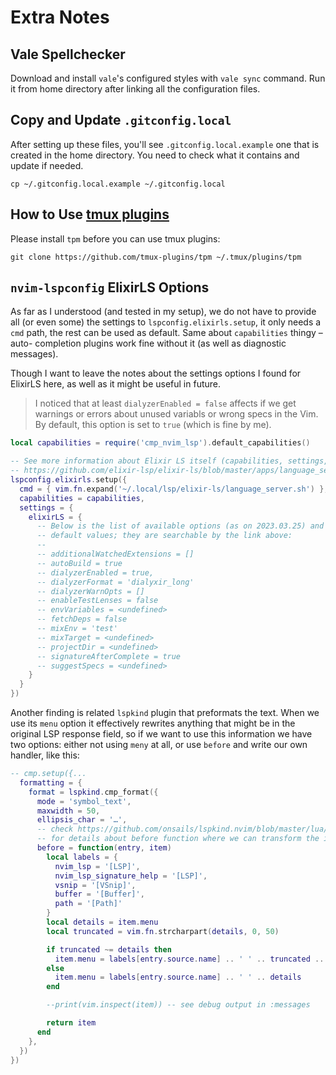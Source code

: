 # Extra Notes

## Vale Spellchecker

Download and install `vale`'s configured styles with `vale sync` command. Run it from home directory after linking all the configuration files.

## Copy and Update `.gitconfig.local`

After setting up these files, you'll see `.gitconfig.local.example` one that is
created in the home directory. You need to check what it contains and update if
needed.

```console
cp ~/.gitconfig.local.example ~/.gitconfig.local
```

## How to Use [tmux plugins](https://github.com/tmux-plugins)

Please install `tpm` before you can use tmux plugins:

```console
git clone https://github.com/tmux-plugins/tpm ~/.tmux/plugins/tpm
```

## `nvim-lspconfig` ElixirLS Options

As far as I understood (and tested in my setup), we do not have to provide all
(or even some) the settings to `lspconfig.elixirls.setup`, it only needs a `cmd`
path, the rest can be used as default. Same about `capabilities` thingy – auto-
completion plugins work fine without it (as well as diagnostic messages).

Though I want to leave the notes about the settings options I found for ElixirLS
here, as well as it might be useful in future.

> I noticed that at least `dialyzerEnabled = false` affects if we get warnings
> or errors about unused variabls or wrong specs in the Vim. By default, this
> option is set to `true` (which is fine by me).

```lua
local capabilities = require('cmp_nvim_lsp').default_capabilities()

-- See more information about Elixir LS itself (capabilities, settings, etc.) here:
-- https://github.com/elixir-lsp/elixir-ls/blob/master/apps/language_server/lib/language_server/server.ex
lspconfig.elixirls.setup({
  cmd = { vim.fn.expand('~/.local/lsp/elixir-ls/language_server.sh') },
  capabilities = capabilities,
  settings = {
    elixirLS = {
      -- Below is the list of available options (as on 2023.03.25) and their
      -- default values; they are searchable by the link above:
      --
      -- additionalWatchedExtensions = []
      -- autoBuild = true
      -- dialyzerEnabled = true,
      -- dialyzerFormat = 'dialyxir_long'
      -- dialyzerWarnOpts = []
      -- enableTestLenses = false
      -- envVariables = <undefined>
      -- fetchDeps = false
      -- mixEnv = 'test'
      -- mixTarget = <undefined>
      -- projectDir = <undefined>
      -- signatureAfterComplete = true
      -- suggestSpecs = <undefined>
    }
  }
})
```

Another finding is related `lspkind` plugin that preformats the text. When we
use its `menu` option it effectively rewrites anything that might be in the
original LSP response field, so if we want to use this information we have two
options: either not using `meny` at all, or use `before` and write our own
handler, like this:

```lua
-- cmp.setup({...
  formatting = {
    format = lspkind.cmp_format({
      mode = 'symbol_text',
      maxwidth = 50,
      ellipsis_char = '…',
      -- check https://github.com/onsails/lspkind.nvim/blob/master/lua/lspkind/init.lua
      -- for details about before function where we can transform the item
      before = function(entry, item)
        local labels = {
          nvim_lsp = '[LSP]',
          nvim_lsp_signature_help = '[LSP]',
          vsnip = '[VSnip]',
          buffer = '[Buffer]',
          path = '[Path]'
        }
        local details = item.menu
        local truncated = vim.fn.strcharpart(details, 0, 50)

        if truncated ~= details then
          item.menu = labels[entry.source.name] .. ' ' .. truncated .. '…'
        else
          item.menu = labels[entry.source.name] .. ' ' .. details
        end

        --print(vim.inspect(item)) -- see debug output in :messages

        return item
      end
    },
  })
})
```
